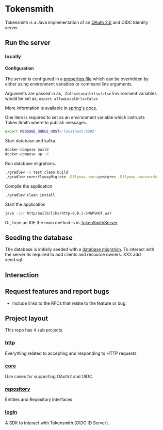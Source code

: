 # Tokensmith
Tokensmith is a Java implementation of an [OAuth 2.0](http://tools.ietf.org/html/rfc6749) and OIDC Identity server. 

## Run the server

### locally

#### Configuration

The server is configured in a [properties file](http/src/main/resources/application-default.properties) which can be 
overridden by either using environment variables or command line arguments.

Arguments are passed in as, `-DallowLocalUrls=false`
Environment variables would be set as, `export allowLocalUrls=false`

More information is available in [spring's docs](https://docs.spring.io/spring-boot/docs/1.3.0.M4/reference/html/boot-features-external-config.html).

One item is required to set as an environment variable which instructs Token Smith where to publish messages.
```bash
export MESSAGE_QUEUE_HOST='localhost:9092'
```

Start database and kafka.
```bash
docker-compose build
docker-compose up -d
```

Run database migrations.
```bash
./gradlew -x test clean build
./gradlew core:flywayMigrate -Dflyway.user=postgres -Dflyway.password="" -Dflyway.url="jdbc:postgresql://127.0.0.1:5432/auth"
```

Compile the application
```bash
./gradlew clean install
```

Start the application
```bash
java -jar http/build/libs/http-0.0.1-SNAPSHOT.war
```

Or, from an IDE the main method is in [TokenSmithServer](http/src/main/java/net/tokensmith/authorization/http/server/TokenSmithServer.java)

## Seeding the database

The database is initially seeded with a [database migration](https://github.com/tokensmith/tokensmith/tree/development/core/src/main/resources/db/migration). 
To interact with the server its required to add clients and resource owners. XXX add seed.sql

## Interaction

## Request features and report bugs
 - Include links to the RFCs that relate to the feature or bug.

## Project layout
This repo has 4 sub projects.

### [http](http)
Everything related to accepting and responding to HTTP requests
### [core](core)
Use cases for supporting OAuth2 and OIDC.
### [repository](repository)
Entities and Repository interfaces
### [login](login)
A SDK to interact with Tokensmith (OIDC ID Server).